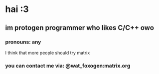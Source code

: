 # hai :3

## im protogen programmer who likes C/C++ owo

### pronouns: any



I think that more people should try matrix
### you can contact me via: @wat_foxogen:matrix.org
